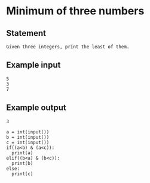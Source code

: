 # Minimum of three numbers
## Statement
```
Given three integers, print the least of them.
```
## Example input
```
5
3
7
```
## Example output
```
3
```
```
a = int(input())
b = int(input())
c = int(input())
if((a<b) & (a<c)):
  print(a)
elif((b<a) & (b<c)):
  print(b)
else:
  print(c)
```  
  
